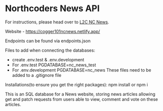 # Northcoders News API

For instructions, please head over to [L2C NC News](https://l2c.northcoders.com/courses/be/nc-news).

Website - https://cogger101ncnews.netlify.app/

Endpoints can be found via endpoints.json

Files to add when connecting the databases:

- create .env.test & .env.development
- For .env.test PGDATABASE=nc_news_test
- For .env.development PGDATABASE=nc_news
  These files need to be added to a .gitignore file

Installations(to ensure you get the right packages):
npm install or npm i

This is an SQL database for a News website, storing news articles allowing get and patch requests from users able to view, comment and vote on these articles.
